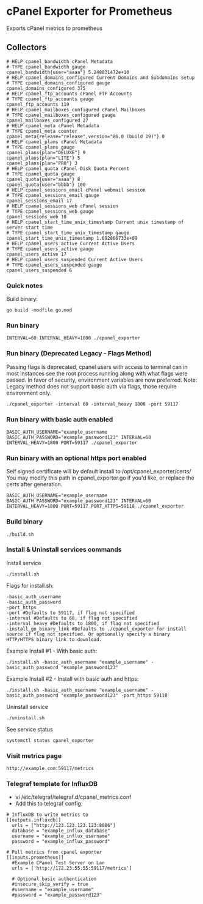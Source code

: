 # cPanel Exporter for Prometheus


Exports cPanel metrics to prometheus


## Collectors

```
# HELP cpanel_bandwidth cPanel Metadata
# TYPE cpanel_bandwidth gauge
cpanel_bandwidth{user="aaaa"} 5.248831472e+10
# HELP cpanel_domains_configured Current Domains and Subdomains setup
# TYPE cpanel_domains_configured gauge
cpanel_domains_configured 375
# HELP cpanel_ftp_accounts cPanel FTP Accounts
# TYPE cpanel_ftp_accounts gauge
cpanel_ftp_accounts 119
# HELP cpanel_mailboxes_configured cPanel Mailboxes
# TYPE cpanel_mailboxes_configured gauge
cpanel_mailboxes_configured 27
# HELP cpanel_meta cPanel Metadata
# TYPE cpanel_meta counter
cpanel_meta{release="release",version="86.0 (build 19)"} 0
# HELP cpanel_plans cPanel Metadata
# TYPE cpanel_plans gauge
cpanel_plans{plan="DELUXE"} 9
cpanel_plans{plan="LITE"} 5
cpanel_plans{plan="PRO"} 3
# HELP cpanel_quota cPanel Disk Quota Percent
# TYPE cpanel_quota gauge
cpanel_quota{user="aaaa"} 8
cpanel_quota{user="bbbb"} 100
# HELP cpanel_sessions_email cPanel webmail session
# TYPE cpanel_sessions_email gauge
cpanel_sessions_email 17
# HELP cpanel_sessions_web cPanel session
# TYPE cpanel_sessions_web gauge
cpanel_sessions_web 10
# HELP cpanel_start_time_unix_timestamp Current unix timestamp of server start time
# TYPE cpanel_start_time_unix_timestamp gauge
cpanel_start_time_unix_timestamp 1.692866733e+09
# HELP cpanel_users_active Current Active Users
# TYPE cpanel_users_active gauge
cpanel_users_active 17
# HELP cpanel_users_suspended Current Active Users
# TYPE cpanel_users_suspended gauge
cpanel_users_suspended 6
```


### Quick notes
Build binary:
```
go build -modfile go.mod
```

### Run binary
```
INTERVAL=60 INTERVAL_HEAVY=1800 ./cpanel_exporter
```

### Run binary (Deprecated Legacy - Flags Method)
Passing flags is deprecated, cpanel users with access to terminal can in most instances see the root process running along with what flags were passed. In favor of security, environment variables are now preferred.
Note: Legacy method does not support basic auth via flags, those require environment only.
```
./cpanel_exporter -interval 60 -interval_heavy 1800 -port 59117
```

### Run binary with basic auth enabled
```
BASIC_AUTH_USERNAME="example_username BASIC_AUTH_PASSWORD="example_password123" INTERVAL=60 INTERVAL_HEAVY=1800 PORT=59117 ./cpanel_exporter
```

### Run binary with an optional https port enabled

Self signed certificate will by default install to /opt/cpanel_exporter/certs/
You may modify this path in cpanel_exporter.go if you'd like, or replace the certs after generation.
```
BASIC_AUTH_USERNAME="example_username BASIC_AUTH_PASSWORD="example_password123" INTERVAL=60 INTERVAL_HEAVY=1800 PORT=59117 PORT_HTTPS=59118 ./cpanel_exporter
```

### Build binary
```
./build.sh
```

### Install & Uninstall services commands
Install service
```
./install.sh
```

Flags for install.sh:
```
-basic_auth_username
-basic_auth_password
-port_https
-port #Defaults to 59117, if flag not specified
-interval #Defaults to 60, if flag not specified
-interval_heavy #Defaults to 1800, if flag not specified
-install_go_binary_link #Defaults to ./cpanel_exporter for install source if flag not specified. Or optionally specify a binary HTTP/HTTPS binary link to download.
```

Example Install #1 - With basic auth:
```
./install.sh -basic_auth_username "example_username" -basic_auth_password "example_password123"
```

Example Install #2 - Install with basic auth and https:
```
./install.sh -basic_auth_username "example_username" -basic_auth_password "example_password123" -port_https 59118
```

Uninstall service
```
./uninstall.sh
```
See service status
```
systemctl status cpanel_exporter
```

### Visit metrics page
```
http://example.com:59117/metrics
```

### Telegraf template for InfluxDB
- vi /etc/telegraf/telegraf.d/cpanel_metrics.conf
- Add this to telegraf config:
```
# InfluxDB to write metrics to
[[outputs.influxdb]]
  urls = ["http://123.123.123.123:8086"]
  database = "example_influx_database"
  username = "example_influx_username"
  password = "example_influx_password"

# Pull metrics from cpanel exporter
[[inputs.prometheus]]
  #Example CPanel Test Server on Lan
  urls = ['http://172.23.55.55:59117/metrics']
  
  # Optional basic authentication
  #insecure_skip_verify = true
  #username = "example_username"
  #password = "example_password123"
```
